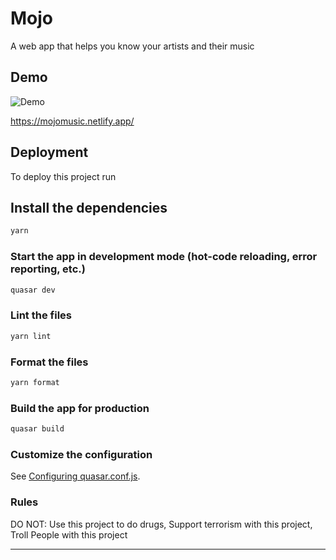 # Mojo

A web app that helps you know your artists and their music

## Demo

![ Demo](https://i.ibb.co/VHXFqGf/mojomusic-netlify-app.png "demo image")

https://mojomusic.netlify.app/

## Deployment

To deploy this project run

## Install the dependencies

```bash
yarn
```

### Start the app in development mode (hot-code reloading, error reporting, etc.)

```bash
quasar dev
```

### Lint the files

```bash
yarn lint
```

### Format the files

```bash
yarn format
```

### Build the app for production

```bash
quasar build
```

### Customize the configuration

See [Configuring quasar.conf.js](https://quasar.dev/quasar-cli/quasar-conf-js).

### Rules

DO NOT:
Use this project to do drugs,
Support terrorism with this project,
Troll People with this project

---

  <!--
     /   \_____   _____| | ___  _ __   ___  __| |   / __\_   _  /__   \ |__   ___
  / /\ / _ \ \ / / _ \ |/ _ \| '_ \ / _ \/ _` |  /__\// | | |   / /\/ '_ \ / _ \
 / /_//  __/\ V /  __/ | (_) | |_) |  __/ (_| | / \/  \ |_| |  / /  | | | |  __/
/___,' \___| \_/ \___|_|\___/| .__/ \___|\__,_| \_____/\__, |  \/   |_| |_|\___|
                             |_|                       |___/
     __ _____   __    ___
  /\ \ \___ /  /__\  /   \
 /  \/ / |_ \ / \// / /\ /
/ /\  / ___) / _  \/ /_//
\_\ \/ |____/\/ \_/___,'                                                         -->
